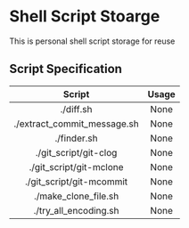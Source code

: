 # Shell Script Stoarge

This is personal shell script storage for reuse

## Script Specification

| Script | Usage |
|:------:|:-----:|
|./diff.sh|None|
|./extract_commit_message.sh|None|
|./finder.sh|None|
|./git_script/git-clog|None|
|./git_script/git-mclone|None|
|./git_script/git-mcommit|None|
|./make_clone_file.sh|None|
|./try_all_encoding.sh|None|
